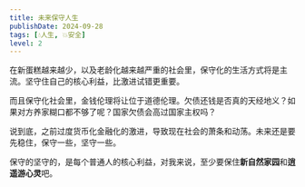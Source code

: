 ```yaml
---
title: 未来保守人生
publishDate: 2024-09-28
tags: [💧人生, 💥安全]
level: 2
---
```


在新蛋糕越来越少，以及老龄化越来越严重的社会里，保守化的生活方式将是主流。坚守住自己的核心利益，比激进试错更重要。

而且保守化社会里，金钱伦理将让位于道德伦理。欠债还钱是否真的天经地义？如果对方养家糊口都不够了呢？国家欠债会高过国家主权吗？

说到底，之前过度货币化金融化的激进，导致现在社会的萧条和动荡。未来还是要先稳住，保守一些，坚守一些。

保守的坚守的，是每个普通人的核心利益，对我来说，至少要保住**新自然家园**和**逍遥游心灵**吧。
